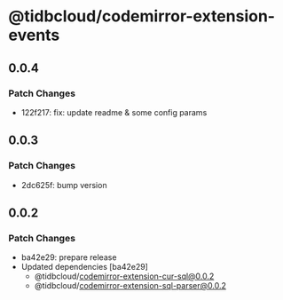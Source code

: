 # @tidbcloud/codemirror-extension-events

## 0.0.4

### Patch Changes

- 122f217: fix: update readme & some config params

## 0.0.3

### Patch Changes

- 2dc625f: bump version

## 0.0.2

### Patch Changes

- ba42e29: prepare release
- Updated dependencies [ba42e29]
  - @tidbcloud/codemirror-extension-cur-sql@0.0.2
  - @tidbcloud/codemirror-extension-sql-parser@0.0.2
